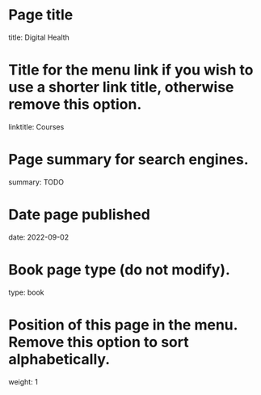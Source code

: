 # Page title
title: Digital Health

# Title for the menu link if you wish to use a shorter link title, otherwise remove this option.
linktitle: Courses

# Page summary for search engines.
summary: TODO

# Date page published
date: 2022-09-02

# Book page type (do not modify).
type: book

# Position of this page in the menu. Remove this option to sort alphabetically.
weight: 1

